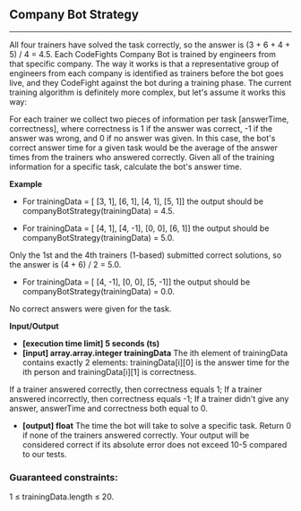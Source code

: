 ## Company Bot Strategy
---
All four trainers have solved the task correctly, so the answer is (3 + 6 + 4 + 5) / 4 = 4.5.
Each CodeFights Company Bot is trained by engineers from that specific company. The way it works is that a representative group of engineers from each company is identified as trainers before the bot goes live, and they CodeFight against the bot during a training phase. The current training algorithm is definitely more complex, but let's assume it works this way:

For each trainer we collect two pieces of information per task [answerTime, correctness], where correctness is 1 if the answer was correct, -1 if the answer was wrong, and 0 if no answer was given. In this case, the bot's correct answer time for a given task would be the average of the answer times from the trainers who answered correctly. Given all of the training information for a specific task, calculate the bot's answer time.

**Example**
-   For
    trainingData = [ [3, 1],
                   [6, 1],
                   [4, 1],
                   [5, 1]]
the output should be companyBotStrategy(trainingData) = 4.5.

-   For
    trainingData = [ [4, 1],
                   [4, -1],
                   [0, 0],
                   [6, 1]]
the output should be companyBotStrategy(trainingData) = 5.0.

Only the 1st and the 4th trainers (1-based) submitted correct solutions, so the answer is (4 + 6) / 2 = 5.0.

-   For
    trainingData = [ [4, -1],
                   [0, 0],
                   [5, -1]]
the output should be companyBotStrategy(trainingData) = 0.0.

No correct answers were given for the task.

**Input/Output**

- **[execution time limit] 5 seconds (ts)**
- **[input] array.array.integer trainingData**
    The ith element of trainingData contains exactly 2 elements: trainingData[i][0] is the answer time for the ith person and trainingData[i][1] is correctness.

If a trainer answered correctly, then correctness equals 1;
If a trainer answered incorrectly, then correctness equals -1;
If a trainer didn't give any answer, answerTime and correctness both equal to 0.

- **[output] float**
The time the bot will take to solve a specific task. Return 0 if none of the trainers answered correctly. Your output will be considered correct if its absolute error does not exceed 10-5 compared to our tests.

### Guaranteed constraints:
1 ≤ trainingData.length ≤ 20.